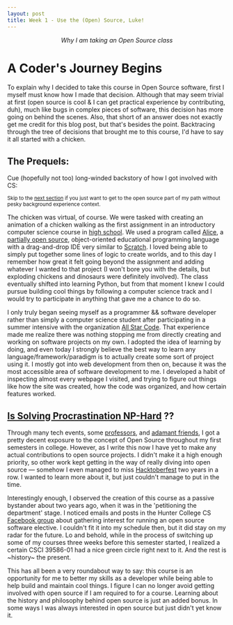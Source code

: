 ```yaml
---
layout: post
title: Week 1 - Use the (Open) Source, Luke! 
---
```


<p align="center"> <em>Why I am taking an Open Source class</em></p>

# A Coder's Journey Begins
  
To explain why I decided to take this course in Open Source software, first I myself must know how I made that decision. Although that may seem trivial at first (open source is cool & I can get practical experience by contributing, duh), much like bugs in complex pieces of software, this decision has more going on behind the scenes. Also, that short of an answer does not exactly get me credit for this blog post, but that's besides the point. Backtracing through the tree of decisions that brought me to this course, I'd have to say it all started with a chicken. 

## The Prequels:
Cue (hopefully not too) long-winded backstory of how I got involved with CS:

<sub>Skip to the [next section](/#procrastinating-open-source) if you just want to get to the open source part of my path without pesky background experience context.<sub>

The chicken was virtual, of course. We were tasked with creating an animation of a chicken walking as the first assignment in an introductory computer science course in [high school](https://bxscience.edu/). We used a program called [Alice](https://www.alice.org/), a [partially open source](https://en.wikipedia.org/wiki/Alice_(software)), object-oriented educational programming language with a drag-and-drop IDE very similar to [Scratch](https://scratch.mit.edu/). I loved being able to simply put together some lines of logic to create worlds, and to this day I remember how great it felt going beyond the assignment and adding whatever I wanted to that project (I won't bore you with the details, but exploding chickens and dinosaurs were definitely involved). The class eventually shifted into learning Python, but from that moment I knew I could pursue building cool things by following a computer science track and I would try to participate in anything that gave me a chance to do so.

I only truly began seeing myself as a programmer && software developer rather than simply a computer science student after participating in a summer intensive with the organization [All Star Code](https://www.allstarcode.org/). That experience made me realize there was nothing stopping me from directly creating and working on software projects on my own. I adopted the idea of learning by doing, and even today I strongly believe the best way to learn any language/framework/paradigm is to actually create some sort of project using it. I mostly got into web development from then on, because it was the most accessible area of software development to me. I developed a habit of inspecting almost every webpage I visited, and trying to figure out things like how the site was created, how the code was organized, and how certain features worked.

## [Is Solving Procrastination NP-Hard](#procrastinating-open-source) ??

Through many tech events, some [professors](https://cestlaz.github.io/), and [adamant friends](https://github.com/rvente), I got a pretty decent exposure to the concept of Open Source throughout my first semesters in college. However, as I write this now I have yet to make any actual contributions to open source projects. I didn't make it a high enough priority, so other work kept getting in the way of really diving into open source &mdash; somehow I even managed to miss [Hacktoberfest](https://hacktoberfest.digitalocean.com/) two years in a row. I wanted to learn more about it, but just couldn't manage to put in the time.

Interestingly enough, I observed the creation of this course as a passive bystander about two years ago, when it was in the 'petitioning the department' stage. I noticed emails and posts in the Hunter College CS [Facebook group](https://www.facebook.com/groups/huntercs/) about gathering interest for running an open source software elective. I couldn't fit it into my schedule then, but it did stay on my radar for the future. Lo and behold, while in the process of switching up some of my courses three weeks before this semester started, I realized a certain CSCI 39586-01 had a nice green circle right next to it. And the rest is ~history~ the present. 

This has all been a very roundabout way to say: this course is an opportunity for me to better my skills as a developer while being able to help build and maintain cool things. I figure I can no longer avoid getting involved with open source if I am required to for a course. Learning about the history and philosophy behind open source is just an added bonus. In some ways I was always interested in open source but just didn't yet know it. 







